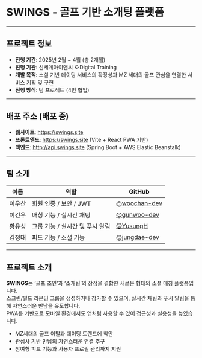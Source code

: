 # SWINGS - 골프 기반 소개팅 플랫폼

---

## 프로젝트 정보

- **진행 기간**: 2025년 2월 ~ 4월 (총 2개월)
- **진행 기관**: 신세계아이앤씨 K-Digital Training
- **개발 목적**: 소셜 기반 데이팅 서비스의 확장성과 MZ 세대의 골프 관심을 연결한 서비스 기획 및 구현
- **진행 방식**: 팀 프로젝트 (4인 협업)

---

## 배포 주소 (배포 중)

- **웹사이트**: https://swings.site  
- **프론트엔드**: https://swings.site (Vite + React PWA 기반)  
- **백엔드**: http://api.swings.site (Spring Boot + AWS Elastic Beanstalk)

---

## 팀 소개

| 이름 | 역할 | GitHub |
|------|------|--------|
| 이우찬 | 회원 인증 / 보안 / JWT | [@woochan-dev](https://github.com/woochan-dev) |
| 이건우 | 매칭 기능 / 실시간 채팅 | [@gunwoo-dev](https://github.com/gunwoo-dev) |
| 황유성 | 그룹 기능 / 실시간 및 푸시 알림 | [@YusungH](https://github.com/YusungH) |
| 김정대 | 피드 기능 / 소셜 기능 | [@jungdae-dev](https://github.com/jungdae-dev) |

---

## 프로젝트 소개

**SWINGS**는 ‘골프 조인’과 ‘소개팅’의 장점을 결합한 새로운 형태의 소셜 매칭 플랫폼입니다.  
스크린/필드 라운딩 그룹을 생성하거나 참가할 수 있으며, 실시간 채팅과 푸시 알림을 통해 자연스러운 만남을 유도합니다.  
PWA를 기반으로 모바일 환경에서도 앱처럼 사용할 수 있어 접근성과 실용성을 높였습니다.

- MZ세대의 골프 이탈과 데이팅 트렌드에 착안
- 관심사 기반 만남의 자연스러운 연결 추구
- 참여형 피드 기능과 사용자 프로필 관리까지 지원
